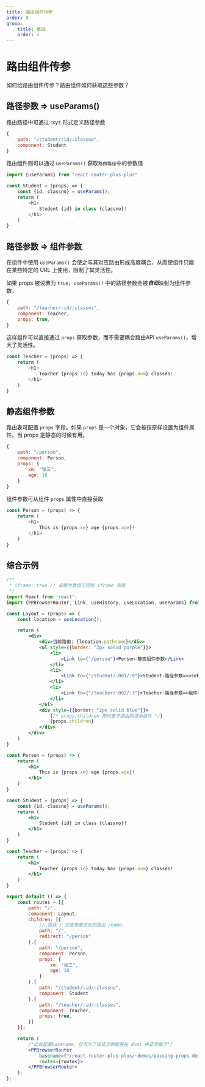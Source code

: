 ```yaml
---
title: 路由组件传参
order: 8
group:
    title: 基础
    order: 4
---
```



# 路由组件传参

如何给路由组件传参？路由组件如何获取这些参数？

## 路径参数 => useParams()

路由路径中可通过 :xyz 形式定义路径参数

~~~js
{
    path: "/student/:id/:classno",
    component: Student
}
~~~

路由组件则可以通过 `useParams()` 获取`路由路径`中的参数值

~~~js
import {useParams} from "react-router-plus-plus"

const Student = (props) => {
    const {id, classno} = useParams();
    return (
        <h1>
            Student {id} in class {classno}!           
        </h1>
    )
}
~~~

## 路径参数 => 组件参数

在组件中使用 `useParams()` 会使之与其对应路由形成高度耦合，从而使组件只能在某些特定的 URL 上使用，限制了其灵活性。

如果 props 被设置为 `true`，`useParams()` 中的路径参数会被***自动***映射为组件参数，

~~~js
{
    path: "/teacher/:id/:classes",
    component: Teacher,
    props: true,
}
~~~

这样组件可以直接通过 `props` 获取参数，而不需要耦合路由API `useParams()`，增大了灵活性。

~~~js
const Teacher = (props) => {
    return (
        <h1>
            Teacher {props.id} today has {props.num} classes!           
        </h1>
    )
}
~~~

## 静态组件参数

路由表可配置 `props` 字段。如果 `props` 是一个对象，它会被按原样设置为组件属性。当 props 是静态的时候有用。

~~~js
{
    path: "/person",
    component: Person,
    props: {
        xm: "张三",
        age: 18
    }
}
~~~

组件参数可从组件 `props` 属性中直接获取

~~~js
const Person = (props) => {
    return (
        <h1>
            This is {props.xm} age {props.age}!           
        </h1>
    )
}
~~~

## 综合示例

```jsx
/**
 * iframe: true // 设置为数值可控制 iframe 高度
 */
import React from 'react';
import {PPBrowserRouter, Link, useHistory, useLocation, useParams} from "react-router-plus-plus"

const Layout = (props) => {
    const location = useLocation();

    return (
        <div>
            <div>当前路由: {location.pathname}</div>
            <ul style={{border: "2px solid purple"}}>
                <li>
                    <Link to={"/person"}>Person-静态组件参数</Link>
                </li>
                <li>
                    <Link to={"/student/:001/:9"}>Student-路径参数=>useParams</Link>
                </li>
                <li>
                    <Link to={"/teacher/:002/:3"}>Teacher-路径参数=>组件参数</Link>
                </li>
            </ul>
            <div style={{border: "2px solid blue"}}>
                {/* props.children 即代表子路由的渲染组件 */}
                {props.children}
            </div>
        </div>
    )
}

const Person = (props) => {
    return (
        <h1>
            This is {props.xm} age {props.age}!           
        </h1>
    )
}

const Student = (props) => {
    const {id, classno} = useParams();
    return (
        <h1>
            Student {id} in class {classno}!           
        </h1>
    )
}

const Teacher = (props) => {
    return (
        <h1>
            Teacher {props.id} today has {props.num} classes!           
        </h1>
    )
}

export default () => {
    const routes = [{
        path: "/",
        component: Layout,
        children: [{
            // 路径 / 会直接重定向到路由 /home，
            path: "/",
            redirect: "/person"
        },{
            path: "/person",
            component: Person,
            props: {
                xm: "张三",
                age: 18
            }
        },{
            path: "/student/:id/:classno",
            component: Student
        },{
            path: "/teacher/:id/:classes",
            component: Teacher,
            props: true,
        }]
    }];

    return (
        /*此处配置basename，仅仅为了保证示例能够在 dumi 中正常展示*/
        <PPBrowserRouter
            basename={"/react-router-plus-plus/~demos/passing-props-demo"} 
            routes={routes}>
        </PPBrowserRouter>
    );
};
```